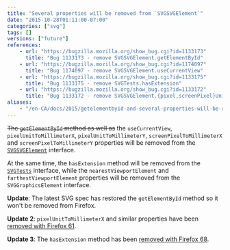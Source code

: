 ```yaml
---
title: "Several properties will be removed from `SVGSVGElement`"
date: "2015-10-28T01:11:00-07:00"
categories: ["svg"]
tags: []
versions: ["future"]
references:
    - url: "https://bugzilla.mozilla.org/show_bug.cgi?id=1133173"
      title: "Bug 1133173 - remove SVGSVGElement.getElementById"
    - url: "https://bugzilla.mozilla.org/show_bug.cgi?id=1174097"
      title: "Bug 1174097 - remove SVGSVGElement.useCurrentView"
    - url: "https://bugzilla.mozilla.org/show_bug.cgi?id=1133175"
      title: "Bug 1133175 - remove SVGTests.hasExtension"
    - url: "https://bugzilla.mozilla.org/show_bug.cgi?id=1133172"
      title: "Bug 1133172 - remove SVGSVGElement.{pixel,screenPixel}UnitToMillimeter{X,Y}"
aliases:
    - "/en-CA/docs/2015/getelementbyid-and-several-properties-will-be-removed-from-svgsvgelement/"
---
```

<del>The `getElementById` method as well as</del> the `useCurrentView`, `pixelUnitToMillimeterX`, `pixelUnitToMillimeterY`, `screenPixelToMillimeterX` and `screenPixelToMillimeterY` properties will be removed from the [`SVGSVGElement`](https://developer.mozilla.org/docs/Web/API/SVGSVGElement) interface.

At the same time, the `hasExtension` method will be removed from the [`SVGTests`](https://developer.mozilla.org/docs/Web/API/SVGTests) interface, while the `nearestViewportElement` and `farthestViewportElement` properties will be removed from the `SVGGraphicsElement` interface.

**Update**: The latest SVG spec has restored the `getElementById` method so it won't be removed from Firefox.

**Update 2**: `pixelUnitToMillimeterX` and similar properties have been [removed with Firefox 61](https://www.fxsitecompat.com/en-CA/docs/2018/pixelunittomillimeterx-and-similar-properties-have-been-removed-from-svgsvgelement/).

**Update 3**: The `hasExtension` method has been [removed with Firefox 68](https://www.fxsitecompat.com/en-CA/docs/2019/hasextension-has-been-removed-from-some-svg-interfaces/).
